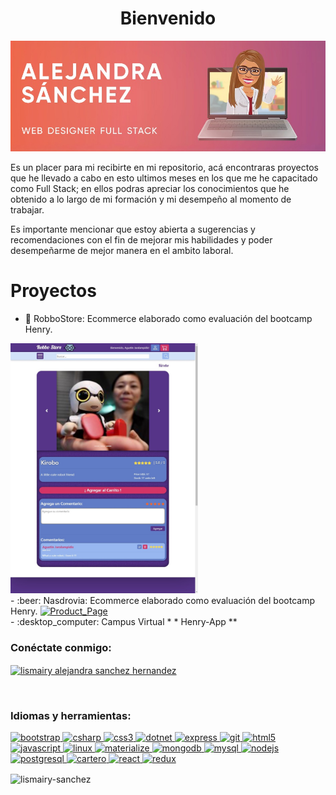 
  <h1 align = "center" >Bienvenido</h1>
  <a href=""><img src ="./Readme_Images/AlejandraSanchez.jpeg" alt="Alejandra" width ="100% "height =" 30% "/></a>
        <p>
          Es un placer para mi recibirte en mi repositorio, acá encontraras
          proyectos que he llevado a cabo en esto ultimos meses en los que me he
          capacitado como Full Stack; en ellos podras apreciar los conocimientos
          que he obtenido a lo largo de mi formación y mi desempeño al momento
          de trabajar.
        </p>
        <p>
          Es importante mencionar que estoy abierta a sugerencias y
          recomendaciones con el fin de mejorar mis habilidades y poder
          desempeñarme de mejor manera en el ambito laboral.
        </p>

<h1 align = "left"> Proyectos </h1>

- :robot: RobboStore: Ecommerce elaborado como evaluación del bootcamp Henry. 
<a href="https://github.com/Lismairy-Sanchez/Robbo-Store" target="_blank">
<img src ="./Readme_Images/Product_Page.jpeg" alt="Product_Page" width ="300px "height ="400 px" /></a>

   <br>
- :beer: Nasdrovia: Ecommerce elaborado como evaluación del bootcamp Henry.
<a href="https://github.com/Lismairy-Sanchez/Nasdrovia" target="_blank">
<img src ="" alt="Product_Page" width ="300px "height ="400 px" /></a>

   <br>
- :desktop_computer: Campus Virtual * * Henry-App ** 
<br>

<h3 align = "left"> Conéctate conmigo: </h3>
<p align = "left">
<a href = "https://linkedin.com/in/lismairy alejandra sanchez hernandez" target = "blank"> <img align = "center" src = "https://cdn.jsdelivr.net/npm/simple-icons@3.0.1/icons/linkedin.svg" alt = "lismairy alejandra sanchez hernandez" altura = "30"width = "40" /> </a>
</p>
<br>
<h3 align = "left"> Idiomas y herramientas: </h3>
<p align = "left"> 
<a href="https://getbootstrap.com" target="_blank"> <img src = "https://devicons.github.io/devicon/devicon.git/icons/bootstrap/bootstrap-plain.svg" alt =" bootstrap "width ="40" height ="40"/> </a> 
<a href =" https://www.w3schools.com/cs/ "target ="_blank"> <img src ="https://devicons.github.io/devicon/devicon.git/icons/csharp/csharp-original.svg" alt ="csharp" width ="40" height ="40"/> </a> 
<a href="https://www.w3schools.com/css/" target="_blank"> <img src = "https://devicons.github.io/devicon/devicon.git/icons/css3/css3-original-wordmark.svg" alt =" css3" width ="40" height="40"/> </a> 
<a href ="https://dotnet.microsoft.com/ "target ="_ blank "> <img src ="https://devicons.github.io/devicon/devicon.git/icons/dot-net/dot-net-original-wordmark.svg" alt ="dotnet"  width ="40" height="40"/> </a> 
<a href="https://expressjs.com" target="_blank"> <img src = "https://devicons.github.io/devicon/devicon.git/icons/express/express-original-wordmark.svg" alt =" express "width =" 40 "height =" 40 "/> </a> 
<a href =" https://git-scm.com/" target ="_blank "> <img src ="https://www.vectorlogo.zone/logos/git-scm/git-scm-icon.svg" alt =" git" width ="40" height ="40"/> </a> 
<a href="https://www.w3.org/html/" target="_blank"> <img src = "https://devicons.github.io/devicon/devicon.git/icons/html5/html5-original-wordmark.svg" alt =" html5 "width =" 40 "height =" 40 "/> </a> 
<a href =" https://developer.mozilla.org/en-US/ docs / Web / JavaScript "target =" _ blank "> <img src ="https://devicons.github.io/devicon/devicon.git/icons/javascript/javascript-original.svg" alt =" javascript "width = "40" altura = "40" /> </ a> 
<a href="https://www.linux.org/" target="_blank"> <img src = "https://devicons.github.io/devicon/devicon.git/icons/linux/linux-original.svg" alt =" linux "width =" 40 "height =" 40 "/> </a> 
<a href="https://materializecss.com/" target="_blank"> <img src = "https://raw.githubusercontent.com/prplx/svg-logos/5585531d45d294869c4eaab4d7cf2e9c167710a9/svg/materialize.svg" alt = "materialize" width = "40" height = "40" /> </a> 
<a href = "https://www.mongodb.com/" target = "_ blank"> <img src = "https://devicons.github.io/devicon/devicon.git/icons/mongodb/mongodb-original-wordmark.svg" alt =" mongodb "width =" 40 "height =" 40 "/> </a> 
<a href =" https://www.mysql.com/ "target =" _ blank "> <img src ="https://devicons.github.io/devicon/devicon.git/icons/mysql/mysql-original-wordmark.svg" alt =" mysql "width =" 40 " height = "40" /> </a> <a href="https://nodejs.org" target="_blank"> <img src = "https://devicons.github.io/devicon/devicon.git/icons/nodejs/nodejs-original-wordmark.svg" alt =" nodejs "width =" 40 "height =" 40 "/> </a> 
<a href =" https://www.postgresql.org "objetivo = "_blank "> <img src ="https://devicons.github.io/devicon/devicon.git/icons/postgresql/postgresql-original-wordmark.svg" alt =" postgresql "width =" 40 "height =" 40 "/> </a>
 <a href="https://postman.com" target="_blank"> <img src ="https://www.vectorlogo.zone/logos/getpostman/getpostman-icon.svg" alt =" cartero "width =" 40 "height =" 40 "/> </a>
  <a href="https://reactjs.org/" target="_blank"> <img src ="https://devicons.github.io/devicon/devicon.git/icons/react/react-original-wordmark.svg" alt =" react "width =" 40 "height =" 40 "/> </a><a href="https://redux.js.org" target="_blank"> <img src = "https://devicons.github.io/devicon/devicon.git/icons/redux/redux-original.svg" alt =" redux "width =" 40 "height =" 40 "/> </a> </p>

<p> <img align ="center" src = "https://github-readme-stats.vercel.app/api?username=lismairy-sanchez&show_icons=true&locale=en" alt = "lismairy-sanchez" /> </p>
